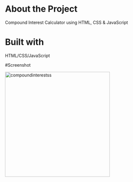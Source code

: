# About the Project

Compound Interest Calculator using HTML, CSS & JavaScript

# Built with

HTML/CSS/JavaScript

#Screenshot


<img width="345" alt="compoundinterestss" src="https://user-images.githubusercontent.com/104501858/187381094-5410c855-9455-42e7-ba06-629fa8e30fd3.png">



